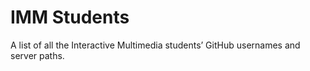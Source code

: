 # IMM Students

A list of all the Interactive Multimedia students’ GitHub usernames and server paths.
